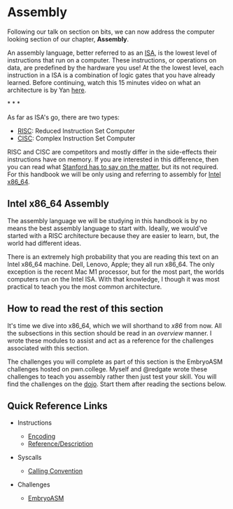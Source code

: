 # Assembly

Following our talk on section on bits, we can now address the computer
looking section of our chapter, **Assembly**.

An assembly language, better referred to as an [ISA](https://en.wikipedia.org/wiki/Instruction_set_architecture), is the lowest level of instructions that run on a computer. These instructions, or operations on data, are predefined by the hardware you use! At the the lowest level, each instruction in a ISA is a combination of logic gates that you have already learned. Before continuing, watch this 15 minutes video on what an architecture is by Yan [here](https://www.youtube.com/watch?v=9jc0eSnrzF4).

\* \* \*

As far as ISA's go, there are two types:
- [RISC](https://en.wikipedia.org/wiki/Reduced_instruction_set_computer): Reduced Instruction Set Computer
- [CISC](https://en.wikipedia.org/wiki/Complex_instruction_set_computer): Complex Instruction Set Computer

RISC and CISC are competitors and mostly differ in the side-effects their instructions have on memory. If you are interested in this difference, then you can read what [Stanford has to say on the matter](https://cs.stanford.edu/people/eroberts/courses/soco/projects/risc/risccisc/), but its not required. For this handbook we will be only using and referring to assembly for [Intel x86_64](https://en.wikipedia.org/wiki/X86-64).

## Intel x86_64 Assembly

The assembly language we will be studying in this handbook is by no means the best assembly language to start with. Ideally, we would've started with a RISC architecture because they are easier to learn, but, the world had different ideas. 

There is an extremely high probability that you are reading this text on an Intel x86_64 machine. Dell, Lenovo, Apple; they all run x86_64. The only exception is the recent Mac M1 processor, but for the most part, the worlds computers run on the Intel ISA. With that knowledge, I though it was most practical to teach you the most common architecture.

## How to read the rest of this section

It's time we dive into x86_64, which we will shorthand to _x86_ from now. All the subsections in this section should be read in an _overview_ manner. I wrote these modules to assist and act as a reference for the challenges associated with this section. 

The challenges you will complete as part of this section is the EmbryoASM challenges hosted on pwn.college. Myself and @redgate wrote these challenges to teach you assembly rather then just test your skill. You will find the challenges on the [dojo](https://dojo.pwn.college/challenges/asm). Start them after reading the sections below. 


## Quick Reference Links
- Instructions
    - [Encoding](https://defuse.ca/online-x86-assembler.htm)
    - [Reference/Description](https://www.felixcloutier.com/x86/)

- Syscalls
    - [Calling Convention](https://chromium.googlesource.com/chromiumos/docs/+/master/constants/syscalls.md)

- Challenges
    - [EmbryoASM](https://dojo.pwn.college/challenges/asm)